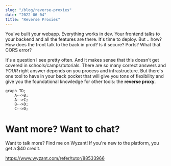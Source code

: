 ```yaml
---
slug: "/blog/reverse-proxies"
date: "2022-06-04"
title: "Reverse Proxies"
---
```


You've built your webapp.  Everything works in dev.  Your frontend talks to your backend and all the features are there.  It's time to deploy.  But .. how?  How does the front talk to the back in prod? Is it secure? Ports? What that CORS error?

It's a question I see pretty often.  And it makes sense that this doesn't get covered in schools/camps/tutorials.  There are so many correct answers and *YOUR* right answer depends on you process and infrastructure.  But there's one tool to have in your back pocket that will give you tons of flexibility and give you the foundational knowledge for other tools: the **reverse proxy**.

```mermaid
graph TD;
    A-->B;
    A-->C;
    B-->D;
    C-->D;
``` 

# Want more?  Want to chat?

Want to talk more?  Find me on Wyzant!  If you're new to the platform, you get a $40 credit. 

https://www.wyzant.com/refer/tutor/88533966